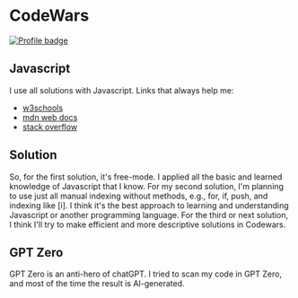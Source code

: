 # CodeWars

[![Profile badge](https://www.codewars.com/users/dnsss/badges/large)](https://www.codewars.com/users/dnsss/)

## Javascript
I use all solutions with Javascript. Links that always help me:

* [w3schools](https://www.w3schools.com/js/)
* [mdn web docs](https://developer.mozilla.org/en-US/docs/Web/JavaScript)
* [stack overflow](https://stackoverflow.com/)

## Solution
So, for the first solution, it's free-mode. I applied all the basic and learned knowledge of Javascript that I know. For my second solution, I'm planning to use just all manual indexing without methods, e.g., for, if, push, and indexing like [i]. I think it's the best approach to learning and understanding Javascript or another programming language. For the third or next solution, I think I'll try to make efficient and more descriptive solutions in Codewars.

## GPT Zero
GPT Zero is an anti-hero of chatGPT. I tried to scan my code in GPT Zero, and most of the time the result is AI-generated. 
